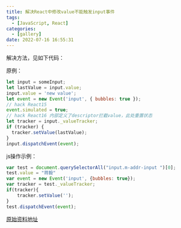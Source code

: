 ```yaml
---
title: 解决React中修改value不能触发input事件
tags:
  - [JavaScript, React]
categories:
  - [gallery]
date: 2022-07-16 16:55:31
---
```


解决方法，见如下代码：

原例：

```javascript
let input = someInput; 
let lastValue = input.value;
input.value = 'new value';
let event = new Event('input', { bubbles: true });
// hack React15
event.simulated = true;
// hack React16 内部定义了descriptor拦截value，此处重置状态
let tracker = input._valueTracker;
if (tracker) {
  tracker.setValue(lastValue);
}
input.dispatchEvent(event);
```

js操作示例：

```javascript
var test = document.querySelectorAll("input.m-addr-input ")[0];
test.value = "蒋毅"
var event = new Event('input', {bubbles: true});
var tracker = test._valueTracker;
if(tracker){
    tracker.setValue('');
}
test.dispatchEvent(event);
```

[原始资料地址](https://github.com/facebook/react/issues/11488#issuecomment-347775628)

